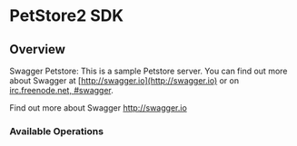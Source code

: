 # PetStore2 SDK

## Overview

Swagger Petstore: This is a sample Petstore server.  You can find
out more about Swagger at
[http://swagger.io](http://swagger.io) or on
[irc.freenode.net, #swagger](http://swagger.io/irc/).


Find out more about Swagger
<http://swagger.io>
### Available Operations

